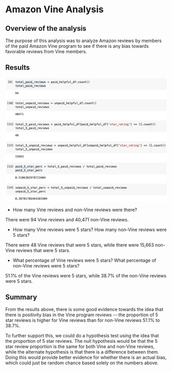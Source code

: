 # Amazon Vine Analysis

## Overview of the analysis

The purpose of this analysis was to analyze Amazon reviews by members of the paid Amazon Vine program to see if there is any bias towards favorable reviews from Vine members.

## Results

![Results](images/image1.png)

- How many Vine reviews and non-Vine reviews were there?

There were 94 Vine reviews and 40,471 non-Vine reviews.

- How many Vine reviews were 5 stars? How many non-Vine reviews were 5 stars?

There were 48 Vine reviews that were 5 stars, while there were 15,663 non-Vine reviews that were 5 stars.

- What percentage of Vine reviews were 5 stars? What percentage of non-Vine reviews were 5 stars?

51.1% of the Vine reviews were 5 stars, while 38.7% of the non-Vine reviews were 5 stars.

## Summary

From the results above, there is some good evidence towards the idea that there is positivity bias in the Vine program reviews -- the proportion of 5 star reviews is higher for Vine reviews than for non-Vine reviews 51.1% to 38.7%.

To further support this, we could do a hypothesis test using the idea that the proportion of 5 star reviews. The null hypothesis would be that the 5 star review proportion is the same for both Vine and non-Vine reviews, while the alternate hypothesis is that there is a difference between them. Doing this would provide better evidence for whether there is an actual bias, which could just be random chance based solely on the numbers above.